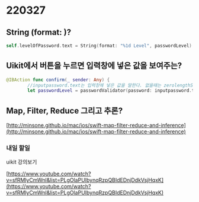 # 220327

## String (format: )?

```swift
self.levelOfPassword.text = String(format: "%1d Level", passwordLevel)
```

## Uikit에서 버튼을 누르면 입력창에 넣은 값을 보여주는?

```swift
@IBAction func confirm(_ sender: Any) {
        //inputpassword.text는 입력창에 넣은 값을 말한다. 없을때는 zerolengthString이다.
        let passwordLevel = passwordValidator(password: inputpassword.text ?? "")
```

## ****Map, Filter, Reduce 그리고 추론?****

[http://minsone.github.io/mac/ios/swift-map-filter-reduce-and-inference](http://minsone.github.io/mac/ios/swift-map-filter-reduce-and-inference)

### 내일 할일

uikit 강의보기

[https://www.youtube.com/watch?v=sfRMlyCmWnI&list=PLgOlaPUIbynqRzpQBIdEDnjDdkVsjHqxK](https://www.youtube.com/watch?v=sfRMlyCmWnI&list=PLgOlaPUIbynqRzpQBIdEDnjDdkVsjHqxK)
